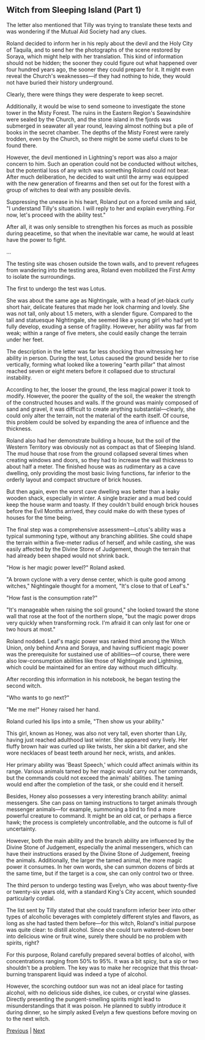 ## Witch from Sleeping Island (Part 1)
The letter also mentioned that Tilly was trying to translate these texts and was wondering if the Mutual Aid Society had any clues.

Roland decided to inform her in his reply about the devil and the Holy City of Taquila, and to send her the photographs of the scene restored by Soraya, which might help with her translation. This kind of information should not be hidden; the sooner they could figure out what happened over four hundred years ago, the sooner they could prepare for it. It might even reveal the Church's weaknesses—if they had nothing to hide, they would not have buried their history underground.

Clearly, there were things they were desperate to keep secret.



Additionally, it would be wise to send someone to investigate the stone tower in the Misty Forest. The ruins in the Eastern Region's Seawindshire were sealed by the Church, and the stone island in the fjords was submerged in seawater all year round, leaving almost nothing but a pile of books in the secret chamber. The depths of the Misty Forest were rarely trodden, even by the Church, so there might be some useful clues to be found there.

However, the devil mentioned in Lightning's report was also a major concern to him. Such an operation could not be conducted without witches, but the potential loss of any witch was something Roland could not bear. After much deliberation, he decided to wait until the army was equipped with the new generation of firearms and then set out for the forest with a group of witches to deal with any possible devils.

Suppressing the unease in his heart, Roland put on a forced smile and said, "I understand Tilly's situation. I will reply to her and explain everything. For now, let's proceed with the ability test."



After all, it was only sensible to strengthen his forces as much as possible during peacetime, so that when the inevitable war came, he would at least have the power to fight.

...

The testing site was chosen outside the town walls, and to prevent refugees from wandering into the testing area, Roland even mobilized the First Army to isolate the surroundings.



The first to undergo the test was Lotus.



She was about the same age as Nightingale, with a head of jet-black curly short hair, delicate features that made her look charming and lovely. She was not tall, only about 1.5 meters, with a slender figure. Compared to the tall and statuesque Nightingale, she seemed like a young girl who had yet to fully develop, exuding a sense of fragility. However, her ability was far from weak; within a range of five meters, she could easily change the terrain under her feet.



The description in the letter was far less shocking than witnessing her ability in person. During the test, Lotus caused the ground beside her to rise vertically, forming what looked like a towering "earth pillar" that almost reached seven or eight meters before it collapsed due to structural instability.



According to her, the looser the ground, the less magical power it took to modify. However, the poorer the quality of the soil, the weaker the strength of the constructed houses and walls. If the ground was mainly composed of sand and gravel, it was difficult to create anything substantial—clearly, she could only alter the terrain, not the material of the earth itself. Of course, this problem could be solved by expanding the area of influence and the thickness.



Roland also had her demonstrate building a house, but the soil of the Western Territory was obviously not as compact as that of Sleeping Island. The mud house that rose from the ground collapsed several times when creating windows and doors, so they had to increase the wall thickness to about half a meter. The finished house was as rudimentary as a cave dwelling, only providing the most basic living functions, far inferior to the orderly layout and compact structure of brick houses.



But then again, even the worst cave dwelling was better than a leaky wooden shack, especially in winter. A single brazier and a mud bed could keep the house warm and toasty. If they couldn't build enough brick houses before the Evil Months arrived, they could make do with these types of houses for the time being.



The final step was a comprehensive assessment—Lotus's ability was a typical summoning type, without any branching abilities. She could shape the terrain within a five-meter radius of herself, and while casting, she was easily affected by the Divine Stone of Judgement, though the terrain that had already been shaped would not shrink back.



"How is her magic power level?" Roland asked.



"A brown cyclone with a very dense center, which is quite good among witches," Nightingale thought for a moment, "It's close to that of Leaf's."



"How fast is the consumption rate?"

"It's manageable when raising the soil ground," she looked toward the stone wall that rose at the foot of the northern slope, "but the magic power drops very quickly when transforming rock. I'm afraid it can only last for one or two hours at most."

Roland nodded. Leaf's magic power was ranked third among the Witch Union, only behind Anna and Soraya, and having sufficient magic power was the prerequisite for sustained use of abilities—of course, there were also low-consumption abilities like those of Nightingale and Lightning, which could be maintained for an entire day without much difficulty.

After recording this information in his notebook, he began testing the second witch.

"Who wants to go next?"

"Me me me!" Honey raised her hand.

Roland curled his lips into a smile, "Then show us your ability."

This girl, known as Honey, was also not very tall, even shorter than Lily, having just reached adulthood last winter. She appeared very lively. Her fluffy brown hair was curled up like twists, her skin a bit darker, and she wore necklaces of beast teeth around her neck, wrists, and ankles.

Her primary ability was 'Beast Speech,' which could affect animals within its range. Various animals tamed by her magic would carry out her commands, but the commands could not exceed the animals' abilities. The taming would end after the completion of the task, or she could end it herself.



Besides, Honey also possesses a very interesting branch ability: animal messengers. She can pass on taming instructions to target animals through messenger animals—for example, summoning a bird to find a more powerful creature to command. It might be an old cat, or perhaps a fierce hawk; the process is completely uncontrollable, and the outcome is full of uncertainty.

However, both the main ability and the branch ability are influenced by the Divine Stone of Judgement, especially the animal messengers, which can have their instructions erased by the Divine Stone of Judgement, freeing the animals. Additionally, the larger the tamed animal, the more magic power it consumes. In her own words, she can summon dozens of birds at the same time, but if the target is a cow, she can only control two or three.



The third person to undergo testing was Evelyn, who was about twenty-five or twenty-six years old, with a standard King's City accent, which sounded particularly cordial.

The list sent by Tilly stated that she could transform inferior beer into other types of alcoholic beverages with completely different styles and flavors, as long as she had tasted them before—for this witch, Roland's initial purpose was quite clear: to distill alcohol. Since she could turn watered-down beer into delicious wine or fruit wine, surely there should be no problem with spirits, right?

For this purpose, Roland carefully prepared several bottles of alcohol, with concentrations ranging from 50% to 95%. It was a bit spicy, but a sip or two shouldn't be a problem. The key was to make her recognize that this throat-burning transparent liquid was indeed a type of alcohol.

However, the scorching outdoor sun was not an ideal place for tasting alcohol, with no delicious side dishes, ice cubes, or crystal wine glasses. Directly presenting the pungent-smelling spirits might lead to misunderstandings that it was poison. He planned to subtly introduce it during dinner, so he simply asked Evelyn a few questions before moving on to the next witch.





[Previous](CH0257.md) | [Next](CH0259.md)
